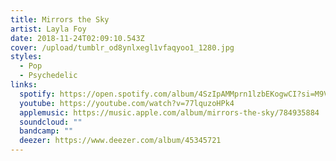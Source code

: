 ```yaml
---
title: Mirrors the Sky
artist: Layla Foy
date: 2018-11-24T02:09:10.543Z
cover: /upload/tumblr_od8ynlxegl1vfaqyoo1_1280.jpg
styles:
  - Pop
  - Psychedelic
links:
  spotify: https://open.spotify.com/album/4SzIpAMMprn1lzbEKogwCI?si=M9ViRHUNSfCGSp6IxNXhDw
  youtube: https://youtube.com/watch?v=77lquzoHPk4
  applemusic: https://music.apple.com/album/mirrors-the-sky/784935884
  soundcloud: ""
  bandcamp: ""
  deezer: https://www.deezer.com/album/45345721
---
```

